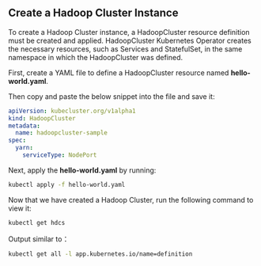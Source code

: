 ## Create a Hadoop Cluster Instance

To create a Hadoop Cluster instance, a HadoopCluster resource definition must be created and applied. HadoopCluster Kubernetes Operator creates the necessary resources, such as Services and StatefulSet, in the same namespace in which the HadoopCluster was defined.

First, create a YAML file to define a HadoopCluster resource named **hello-world.yaml**.

Then copy and paste the below snippet into the file and save it:

```yaml
apiVersion: kubecluster.org/v1alpha1
kind: HadoopCluster
metadata:
  name: hadoopcluster-sample
spec:
  yarn:
    serviceType: NodePort
```

Next, apply the **hello-world.yaml** by running:

```bash
kubectl apply -f hello-world.yaml
```

Now that we have created a Hadoop Cluster, run the following command to view it:

```bash
kubectl get hdcs
```

Output similar to：

```bash
kubectl get all -l app.kubernetes.io/name=definition






```
